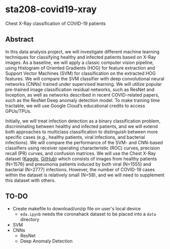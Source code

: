 # sta208-covid19-xray
Chest X-Ray classification of COVID-19 patients

## Abstract 

In this data analysis project, we will investigate different machine learning techniques for classifying healthy and infected patients based on X-Ray images. As a baseline, we will apply a classic computer vision pipeline, using Histogram of Oriented Gradients (HOG) for feature extraction and Support Vector Machines (SVM) for classification on the extracted HOG features. We will compare the SVM classifier with deep convolutional neural networks (CNNs) trained under supervised learning.  We will utilize popular pre-trained image classification residual networks, such as ResNet and Inception, as well as networks described in recent COVID-related papers, such as the ResNet Deep anomaly detection model. To make training time tractable, we will use Google Cloud’s educational credits to access GPUs/TPUs.

Initially, we will treat infection detection as a binary classification problem, discriminating between healthy and infected patients, and we will extend both approaches to multiclass classification to distinguish between more specific cases (e.g., healthy patients, viral infections, and bacterial infections). We will compare the performance of the SVM- and CNN-based classifiers using receiver operating characteristic (ROC) curves, precision recall (PR) curves, and confusion matrices. We will use the Chest X-Ray dataset ([Kaggle](https://www.kaggle.com/praveengovi/coronahack-chest-xraydataset), [GitHub](https://github.com/ieee8023/covid-chestxray-dataset)) which consists of images from healthy patients (N=1576) and pneumonia patients induced by both viral (N=1555) and bacterial (N=2777) infections. However, the number of COVID-19 cases within the dataset is relatively small (N=58), and we will need to supplement this dataset with others.

## TO-DO

- Create makefile to download/unzip file on user's local device
    - `eda.ipynb` needs the coronahack dataset to be placed into a `data` directory
- SVM
- CNNs
    - ResNet
    - Deep Anomaly Detection